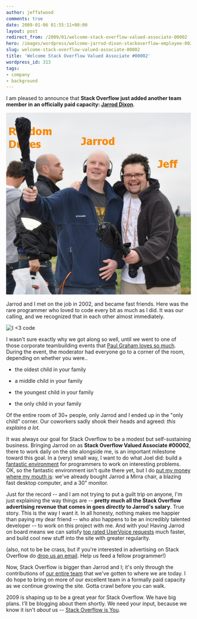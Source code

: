 ```yaml
---
author: jeffatwood
comments: true
date: 2009-01-06 01:55:11+00:00
layout: post
redirect_from: /2009/01/welcome-stack-overflow-valued-associate-00002
hero: /images/wordpress/welcome-jarrod-dixon-stackoverflow-employee-002.jpg
slug: welcome-stack-overflow-valued-associate-00002
title: 'Welcome Stack Overflow Valued Associate #00002'
wordpress_id: 313
tags:
- company
- background
---
```



I am pleased to announce that **Stack Overflow just added another team member in an officially paid capacity: [Jarrod Dixon](http://stackoverflow.com/users/3/jarrod-dixon)**.



![welcome-jarrod-dixon-stackoverflow-valued-associate-002](/images/wordpress/welcome-jarrod-dixon-stackoverflow-employee-002.jpg)



Jarrod and I met on the job in 2002, and became fast friends. Here was the rare programmer who loved to code every bit as much as I did. It was our calling, and we recognized that in each other almost immediately.



![I <3 code](http://i.stack.imgur.com/KVyDa.jpg)



I wasn't sure exactly why we got along so well, until we went to one of those corporate teambuilding events that [Paul Graham loves so much](http://www.paulgraham.com/boss.html).  During the event, the moderator had everyone go to a corner of the room, depending on whether you were..







  * the oldest child in your family

  * a middle child in your family

  * the youngest child in your family

  * the only child in your family




Of the entire room of 30+ people, only Jarrod and I ended up in the "only child" corner. Our coworkers sadly shook their heads and agreed: _this explains a lot._



It was always our goal for Stack Overflow to be a modest but self-sustaining business. Bringing Jarrod on as **Stack Overflow Valued Associate #00002**, there to work daily on the site alongside me, is an important milestone toward this goal. In a (very) small way, I want to do what Joel did: build a [fantastic environment](http://www.joelonsoftware.com/items/2008/12/29.html) for programmers to work on interesting problems. OK, so the fantastic environment isn't quite there yet, but I do [put my money where my mouth is](http://www.codinghorror.com/blog/archives/000666.html): we've already bought Jarrod a Mirra chair, a blazing fast desktop computer, and a 30" monitor.



Just for the record -- and I am not trying to put a guilt trip on anyone, I'm just explaining the way things are -- **pretty much all the Stack Overflow advertising revenue that comes in goes _directly_ to Jarrod's salary**. True story. This is the way I want it. In all honesty, nothing makes me happier than paying my dear friend -- who also happens to be an incredibly talented developer -- to work on this project with me. And with you! Having Jarrod on board means we can satisfy [top rated UserVoice requests](http://stackoverflow.uservoice.com/) much faster, and build cool new stuff into the site with greater regularity.



(also, not to be be crass, but if you're interested in advertising on Stack Overflow do [drop us an email](mailto:ads@stackoverflow.com). Help us feed a fellow programmer!)



Now, Stack Overflow is bigger than Jarrod and I; it's only through the contributions of [our entire team](http://stackoverflow.com/about) that we've gotten to where we are today. I do hope to bring on more of our excellent team in a formally paid capacity as we continue growing the site. Gotta crawl before you can walk.



2009 is shaping up to be a great year for Stack Overflow. We have big plans. I'll be blogging about them shortly. We need your input, because we know it isn't _about_ us -- [Stack Overflow is You](http://blog.stackoverflow.com/2008/11/stack-overflow-is-you/). 

